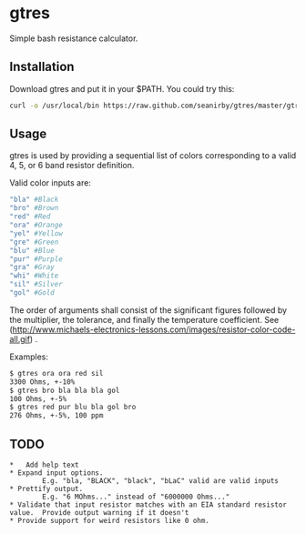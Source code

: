 # gtres

Simple bash resistance calculator.

## Installation

Download gtres and put it in your $PATH. You could try this:

```bash
curl -o /usr/local/bin https://raw.github.com/seanirby/gtres/master/gtres
```

## Usage

gtres is used by providing a sequential list of colors corresponding to a valid 4, 5, or 6 band resistor definition. 

Valid color inputs are:
```bash
"bla" #Black
"bro" #Brown
"red" #Red
"ora" #Orange
"yel" #Yellow
"gre" #Green
"blu" #Blue
"pur" #Purple
"gra" #Gray
"whi" #White
"sil" #Silver
"gol" #Gold
```

The order of arguments shall consist of the significant figures followed by the multiplier, the tolerance, and finally the temperature coefficient. See (http://www.michaels-electronics-lessons.com/images/resistor-color-code-all.gif) .

Examples:
```bash
$ gtres ora ora red sil
3300 Ohms, +-10%
$ gtres bro bla bla bla gol
100 Ohms, +-5%
$ gtres red pur blu bla gol bro
276 Ohms, +-5%, 100 ppm
```

## TODO
	*	Add help text
	* Expand input options. 
			E.g. "bla, "BLACK", "black", "bLaC" valid are valid inputs
	* Prettify output. 
			E.g. "6 MOhms..." instead of "6000000 Ohms..."
	* Validate that input resistor matches with an EIA standard resistor value.  Provide output warning if it doesn't
	* Provide support for weird resistors like 0 ohm.